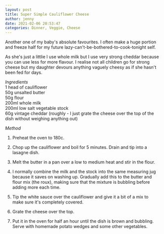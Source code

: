 ```yaml
---
layout: post
title: Super Simple Cauliflower Cheese
author: jenny
date: 2021-02-06 20:53:47
categories: Dinner, Veggie, Cheese
---
```

Another one of my baby's absolute favourites. I often make a huge portion and freeze half for my future lazy-can't-be-bothered-to-cook-tonight self.

As she's just a littlie I use whole milk but I use very strong cheddar because you can use less for more flavour. I realise not all children go for strong cheese but my daughter devours anything vaguely cheesy as if she hasn't been fed for days.

*Ingredients*\
1 head of cauliflower\
50g unsalted butter\
50g flour\
200ml whole milk\
200ml low salt vegetable stock\
60g vintage cheddar (roughly - I just grate the cheese over the top of the dish without weighing anything out)

*Method*

1. Preheat the oven to 180c.

2. Chop up the cauliflower and boil for 5 minutes. Drain and tip into a lasagne dish.

3. Melt the butter in a pan over a low to medium heat and stir in the flour. 

4. I normally combine the milk and the stock into the same measuring jug because it saves on washing up. Gradually add this to the butter and flour mix (the roux), making sure that the mixture is bubbling before adding more each time.

5. Tip the white sauce over the cauliflower and give it a bit of a mix to make sure it's completely covered.

6. Grate the cheese over the top.

7. Put it in the oven for half an hour until the dish is brown and bubbling. Serve with homemade potato wedges and some other vegetables.